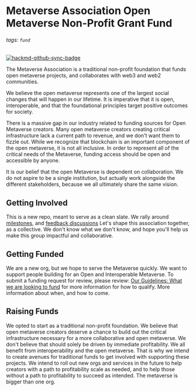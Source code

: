 # Metaverse Association Open Metaverse Non-Profit Grant Fund
###### tags: `fund`

[![hackmd-github-sync-badge](https://hackmd.io/RoZWsipiSDKNDy1CyIqifQ/badge)](https://hackmd.io/RoZWsipiSDKNDy1CyIqifQ)


The Metaverse Association is a traditional non-profit foundation that funds open metaverse projects, and collaborates with web3 and web2 communities.

We believe the open metaverse represents one of the largest social changes that will happen in our lifetime. It is imperative that it is open, interoperable, and that the foundational principles target positive outcomes for society. 

There is a massive gap in our industry related to funding sources for Open Metaverse creators. Many open metaverse creators creating critical infrastructure lack a current path to revenue, and we don't want them to fizzle out. While we recognize that blockchain is an important component of the open metaverse, it is not all inclusive. In order to represent all of the critical needs of the Metaverse, funding access should be open and accessible by anyone. 

It is our belief that the open Metaverse is dependent on collaboration. We do not aspire to be a single institution, but actually work alongside the different stakeholders, because we all ultimately share the same vision. 

## Getting Involved 

This is a new repo, meant to serve as a clean slate. We rally around [milestones](https://github.com/Metaverse-Association/fund/milestones), and [feedback discussions](https://github.com/Metaverse-Association/feedback/discussions) Let's shape this association together, as a collective. We don't know what we don't know, and hope you'll help us make this group impactful and collaborative. 

## Getting Funded 

We are a new org, but we hope to serve the Metaverse quickly. We want to support people building for an Open and Interoperable Metaverse. To submit a funding request for review, please review: [Our Guidelines: What we are looking to fund]() for more information for how to qualify. More information about when, and how to come. 

## Raising Funds 

We opted to start as a traditional non-profit foundation. We believe that open metaverse creators deserve a chance to build out the critical infrastructure necessary for a more collaborative and open metaverse. We don't believe that should solely be driven by immediate profitability. We all benefit from interoperability and the open metaverse. That is why we intend to create avenues for traditional funds to get involved with supporting these projects. We intend to roll out new orgs and services in the future to help creators with a path to profitability scale as needed, and to help those without a path to profitability to succeed as intended. The metaverse is bigger than one org. 
